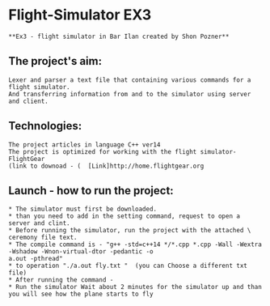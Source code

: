 # Flight-Simulator EX3
    **Ex3 - flight simulator in Bar Ilan created by Shon Pozner**

## The project's aim:
    Lexer and parser a text file that containing various commands for a flight simulator.
    And transferring information from and to the simulator using server and client.

## Technologies:
    The project articles in language C++ ver14
    The project is optimized for working with the flight simulator- FlightGear
    (link to downoad - ‫‪[Link]http://home.flightgear.org‬  )

## Launch - how to run the project:
    * The simulator must first be downloaded.
    * than you need to add in the setting command, request to open a server and clint.
    * Before running the simulator, run the project with the attached \ ceremony file text.
    * The compile command is - "‫‪g++‬‬ ‫‪-std=c++14‬‬ */*.cpp ‫‪*.cpp‬‬ ‫‪-Wall‬‬ ‫‪-Wextra‬‬ ‫‪-Wshadow‬‬ ‫‪-Wnon-virtual-dtor‬‬ ‫‪-pedantic‬‬ ‫‪-o‬‬
    a.out -pthread"
    * to operation "./a.out fly.txt "  (you can Choose a different txt file)
    * After running the command -
    * Run the simulator Wait about 2 minutes for the simulator up and than you will see how the plane starts to fly





‬
